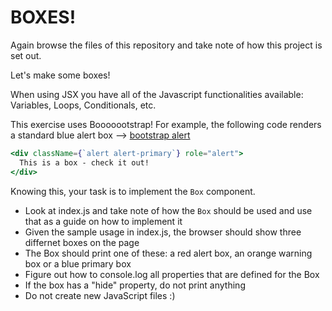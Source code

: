 # BOXES!

Again browse the files of this repository and take note of how this project is set out.

Let's make some boxes!

When using JSX you have all of the Javascript functionalities available: Variables, Loops, Conditionals, etc.

This exercise uses Booooootstrap! For example, the following code renders a standard blue alert box --> [bootstrap alert](https://getbootstrap.com/docs/4.0/components/alerts/#examples)

```jsx
<div className={`alert alert-primary`} role="alert">
  This is a box - check it out!
</div>
```

Knowing this, your task is to implement the `Box` component.

- Look at index.js and take note of how the `Box` should be used and use that as a guide on how to implement it
- Given the sample usage in index.js, the browser should show three differnet boxes on the page
- The Box should print one of these: a red alert box, an orange warning box or a blue primary box
- Figure out how to console.log all properties that are defined for the Box
- If the box has a "hide" property, do not print anything
- Do not create new JavaScript files :)